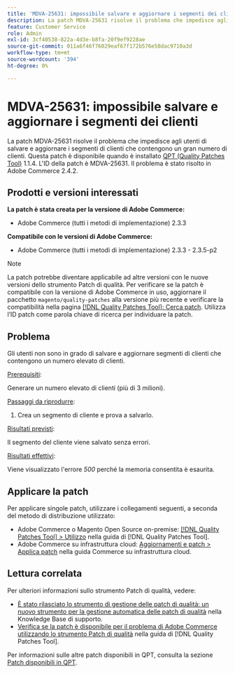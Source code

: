 ```yaml
---
title: 'MDVA-25631: impossibile salvare e aggiornare i segmenti dei clienti'
description: La patch MDVA-25631 risolve il problema che impedisce agli utenti di salvare e aggiornare i segmenti di clienti che contengono un gran numero di clienti. Questa patch è disponibile quando è installato [Quality Patches Tool (QPT)](https://experienceleague.adobe.com/en/docs/commerce-operations/tools/quality-patches-tool/quality-patches-tool-to-self-serve-quality-patches) 1.1.4. L'ID della patch è MDVA-25631. Il problema è stato risolto in Adobe Commerce 2.4.2.
feature: Customer Service
role: Admin
exl-id: 3cf40538-822a-4d3e-b8fa-20f9ef9228ae
source-git-commit: 011a6f46f76029eaf67f172b576e58dac9710a3d
workflow-type: tm+mt
source-wordcount: '394'
ht-degree: 0%

---
```


# MDVA-25631: impossibile salvare e aggiornare i segmenti dei clienti

La patch MDVA-25631 risolve il problema che impedisce agli utenti di salvare e aggiornare i segmenti di clienti che contengono un gran numero di clienti. Questa patch è disponibile quando è installato [QPT (Quality Patches Tool)](https://experienceleague.adobe.com/en/docs/commerce-operations/tools/quality-patches-tool/quality-patches-tool-to-self-serve-quality-patches) 1.1.4. L&#39;ID della patch è MDVA-25631. Il problema è stato risolto in Adobe Commerce 2.4.2.

## Prodotti e versioni interessati

**La patch è stata creata per la versione di Adobe Commerce:**

* Adobe Commerce (tutti i metodi di implementazione) 2.3.3

**Compatibile con le versioni di Adobe Commerce:**

* Adobe Commerce (tutti i metodi di implementazione) 2.3.3 - 2.3.5-p2

>[!NOTE]
>
>La patch potrebbe diventare applicabile ad altre versioni con le nuove versioni dello strumento Patch di qualità. Per verificare se la patch è compatibile con la versione di Adobe Commerce in uso, aggiornare il pacchetto `magento/quality-patches` alla versione più recente e verificare la compatibilità nella pagina [[!DNL Quality Patches Tool]: Cerca patch](https://experienceleague.adobe.com/en/docs/commerce-operations/tools/quality-patches-tool/quality-patches-tool-to-self-serve-quality-patches). Utilizza l’ID patch come parola chiave di ricerca per individuare la patch.

## Problema

Gli utenti non sono in grado di salvare e aggiornare segmenti di clienti che contengono un numero elevato di clienti.

<u>Prerequisiti</u>:

Generare un numero elevato di clienti (più di 3 milioni).

<u>Passaggi da riprodurre</u>:

1. Crea un segmento di cliente e prova a salvarlo.

<u>Risultati previsti</u>:

Il segmento del cliente viene salvato senza errori.

<u>Risultati effettivi</u>:

Viene visualizzato l&#39;errore *500* perché la memoria consentita è esaurita.

## Applicare la patch

Per applicare singole patch, utilizzare i collegamenti seguenti, a seconda del metodo di distribuzione utilizzato:

* Adobe Commerce o Magento Open Source on-premise: [[!DNL Quality Patches Tool] > Utilizzo](/help/tools/quality-patches-tool/usage.md) nella guida di [!DNL Quality Patches Tool].
* Adobe Commerce su infrastruttura cloud: [Aggiornamenti e patch > Applica patch](https://experienceleague.adobe.com/docs/commerce-cloud-service/user-guide/develop/upgrade/apply-patches.html) nella guida Commerce su infrastruttura cloud.

## Lettura correlata

Per ulteriori informazioni sullo strumento Patch di qualità, vedere:

* [È stato rilasciato lo strumento di gestione delle patch di qualità: un nuovo strumento per la gestione automatica delle patch di qualità](https://experienceleague.adobe.com/en/docs/commerce-operations/tools/quality-patches-tool/quality-patches-tool-to-self-serve-quality-patches) nella Knowledge Base di supporto.
* [Verifica se la patch è disponibile per il problema di Adobe Commerce utilizzando lo strumento Patch di qualità](/help/tools/quality-patches-tool/patches-available-in-qpt/check-patch-for-magento-issue-with-magento-quality-patches.md) nella guida di [!DNL Quality Patches Tool].

Per informazioni sulle altre patch disponibili in QPT, consulta la sezione [Patch disponibili in QPT](https://support.magento.com/hc/en-us/sections/360010506631-Patches-available-in-MQP-tool-).
